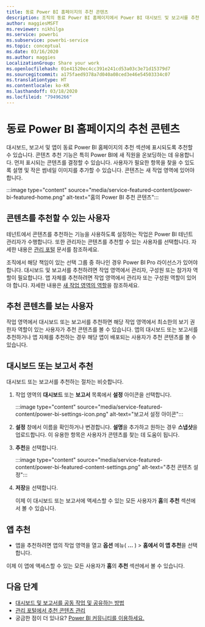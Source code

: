 ```yaml
---
title: 동료 Power BI 홈페이지의 추천 콘텐츠
description: 조직의 동료 Power BI 홈페이지에서 Power BI 대시보드 및 보고서를 추천하는 방법입니다.
author: maggiesMSFT
ms.reviewer: nikhilga
ms.service: powerbi
ms.subservice: powerbi-service
ms.topic: conceptual
ms.date: 03/16/2020
ms.author: maggies
LocalizationGroup: Share your work
ms.openlocfilehash: 01e41520ec4cc391e241cd53a03c3e71d15379d7
ms.sourcegitcommit: a175faed9378a7d040a08ced3e46e54503334c07
ms.translationtype: HT
ms.contentlocale: ko-KR
ms.lasthandoff: 03/18/2020
ms.locfileid: "79496266"
---
```

# <a name="feature-content-on-colleagues-power-bi-home-page"></a>동료 Power BI 홈페이지의 추천 콘텐츠

대시보드, 보고서 및 앱이 동료 Power BI 홈페이지의 추천 섹션에 표시되도록 추천할 수 있습니다. 콘텐츠 추천 기능은 특히 Power BI에 새 직원을 온보딩하는 데 유용합니다. 먼저 표시되는 콘텐츠를 결정할 수 있습니다. 사용자가 필요한 항목을 찾을 수 있도록 설명 및 작은 썸네일 이미지를 추가할 수 있습니다. 콘텐츠는 새 작업 영역에 있어야 합니다.

:::image type="content" source="media/service-featured-content/power-bi-featured-home.png" alt-text="홈의 Power BI 추천 콘텐츠":::

## <a name="who-can-feature-content"></a>콘텐츠를 추천할 수 있는 사용자

테넌트에서 콘텐츠를 추천하는 기능을 사용하도록 설정하는 작업은 Power BI 테넌트 관리자가 수행합니다. 또한 관리자는 콘텐츠를 추천할 수 있는 사용자를 선택합니다. 자세한 내용은 [관리 포털](../service-admin-portal.md#featured-content) 문서를 참조하세요.

조직에서 해당 책임이 있는 선택 그룹 중 하나인 경우 Power BI Pro 라이선스가 있어야 합니다. 대시보드 및 보고서를 추천하려면 작업 영역에서 관리자, 구성원 또는 참가자 역할이 필요합니다. 앱 자체를 추천하려면 작업 영역에서 관리자 또는 구성원 역할이 있어야 합니다. 자세한 내용은 [새 작업 영역의 역할](../service-new-workspaces.md#roles-in-the-new-workspaces)을 참조하세요.

## <a name="who-sees-featured-content"></a>추천 콘텐츠를 보는 사용자

작업 영역에서 대시보드 또는 보고서를 추천하면 해당 작업 영역에서 최소한의 보기 권한자 역할이 있는 사용자가 추천 콘텐츠를 볼 수 있습니다. 앱의 대시보드 또는 보고서를 추천하거나 앱 자체를 추천하는 경우 해당 앱이 배포되는 사용자가 추천 콘텐츠를 볼 수 있습니다.

## <a name="feature-a-dashboard-or-report"></a>대시보드 또는 보고서 추천

대시보드 또는 보고서를 추천하는 절차는 비슷합니다.

1. 작업 영역의 **대시보드** 또는 **보고서** 목록에서 **설정** 아이콘을 선택합니다.

    :::image type="content" source="media/service-featured-content/power-bi-settings-icon.png" alt-text="보고서 설정 아이콘":::

2. **설정** 창에서 이름을 확인하거나 변경합니다. **설명**을 추가하고 원하는 경우 **스냅샷**을 업로드합니다. 이 유용한 항목은 사용자가 콘텐츠를 찾는 데 도움이 됩니다.

3. **추천**을 선택합니다.

    :::image type="content" source="media/service-featured-content/power-bi-featured-content-settings.png" alt-text="추천 콘텐츠 설정":::

4. **저장**을 선택합니다.

    이제 이 대시보드 또는 보고서에 액세스할 수 있는 모든 사용자가 **홈**의 **추천** 섹션에서 볼 수 있습니다.

## <a name="feature-an-app"></a>앱 추천

- 앱을 추천하려면 앱의 작업 영역을 열고 **옵션** 메뉴( **...** ) > **홈에서 이 앱 추천**을 선택합니다.

이제 이 앱에 액세스할 수 있는 모든 사용자가 **홈**의 **추천** 섹션에서 볼 수 있습니다.

## <a name="next-steps"></a>다음 단계

* [대시보드 및 보고서를 공동 작업 및 공유하는 방법](../service-how-to-collaborate-distribute-dashboards-reports.md)
* [관리 포털에서 추천 콘텐츠 관리](../service-admin-portal.md#manage-featured-content)
* 궁금한 점이 더 있나요? [Power BI 커뮤니티를 이용하세요.](https://community.powerbi.com/)

